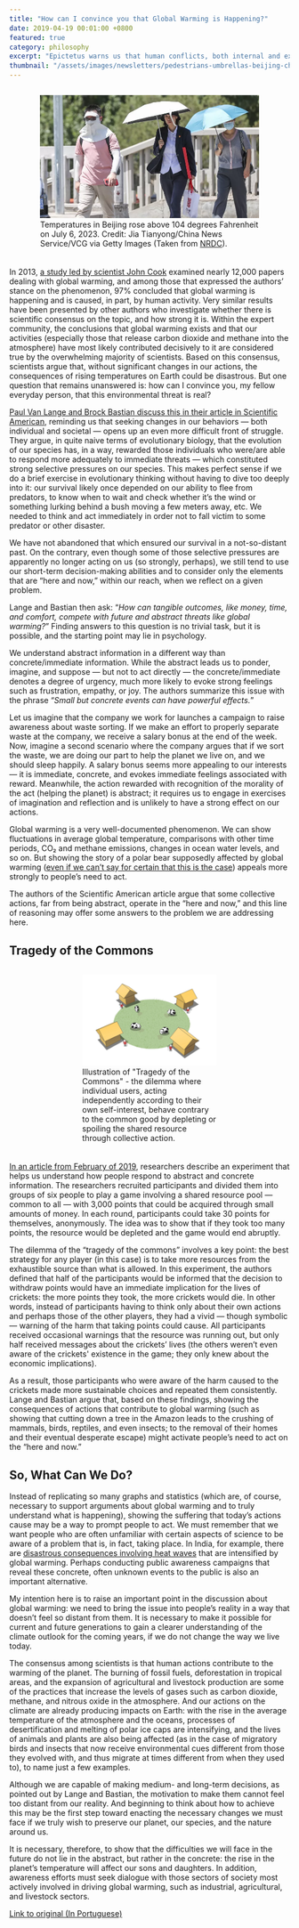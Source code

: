 ```yaml
---
title: "How can I convince you that Global Warming is Happening?"
date: 2019-04-19 00:01:00 +0800
featured: true
category: philosophy
excerpt: "Epictetus warns us that human conflicts, both internal and external, do not demand perfection in our actions (because perfection is not even possible)."
thumbnail: "/assets/images/newsletters/pedestrians-umbrellas-beijing-china-heat-1519409354.jpg"
---
```


<div style="display: flex; justify-content: center; margin-bottom: 20px;">
    <figure style="width: 78%;">
        <img src="\assets\images\newsletters\pedestrians-umbrellas-beijing-china-heat-1519409354.jpg" style="width: 100%;">
                    <figcaption>Temperatures in Beijing rose above 104 degrees Fahrenheit on July 6, 2023. Credit: Jia Tianyong/China News Service/VCG via Getty Images (Taken from <a href="NRDChttps://www.nrdc.org/stories/global-warming-101">NRDC</a>).</figcaption>        
    </figure>
</div>

In 2013, [a study led by scientist John Cook](https://iopscience.iop.org/article/10.1088/1748-9326/8/2/024024) examined nearly 12,000 papers dealing with global warming, and among those that expressed the authors’ stance on the phenomenon, 97% concluded that global warming is happening and is caused, in part, by human activity. Very similar results have been presented by other authors who investigate whether there is scientific consensus on the topic, and how strong it is. Within the expert community, the conclusions that global warming exists and that our activities (especially those that release carbon dioxide and methane into the atmosphere) have most likely contributed decisively to it are considered true by the overwhelming majority of scientists. Based on this consensus, scientists argue that, without significant changes in our actions, the consequences of rising temperatures on Earth could be disastrous. But one question that remains unanswered is: how can I convince you, my fellow everyday person, that this environmental threat is real?

[Paul Van Lange and Brock Bastian discuss this in their article in Scientific American](https://www.scientificamerican.com/article/reducing-climate-change-by-making-it-less-abstract/), reminding us that seeking changes in our behaviors — both individual and societal — opens up an even more difficult front of struggle. They argue, in quite naive terms of evolutionary biology, that the evolution of our species has, in a way, rewarded those individuals who were/are able to respond more adequately to immediate threats — which constituted strong selective pressures on our species. This makes perfect sense if we do a brief exercise in evolutionary thinking without having to dive too deeply into it: our survival likely once depended on our ability to flee from predators, to know when to wait and check whether it’s the wind or something lurking behind a bush moving a few meters away, etc. We needed to think and act immediately in order not to fall victim to some predator or other disaster.

We have not abandoned that which ensured our survival in a not-so-distant past. On the contrary, even though some of those selective pressures are apparently no longer acting on us (so strongly, perhaps), we still tend to use our short-term decision-making abilities and to consider only the elements that are “here and now,” within our reach, when we reflect on a given problem.

Lange and Bastian then ask: “*How can tangible outcomes, like money, time, and comfort, compete with future and abstract threats like global warming?*” Finding answers to this question is no trivial task, but it is possible, and the starting point may lie in psychology.

We understand abstract information in a different way than concrete/immediate information. While the abstract leads us to ponder, imagine, and suppose — but not to act directly — the concrete/immediate denotes a degree of urgency, much more likely to evoke strong feelings such as frustration, empathy, or joy. The authors summarize this issue with the phrase “*Small but concrete events can have powerful effects.*”

Let us imagine that the company we work for launches a campaign to raise awareness about waste sorting. If we make an effort to properly separate waste at the company, we receive a salary bonus at the end of the week. Now, imagine a second scenario where the company argues that if we sort the waste, we are doing our part to help the planet we live on, and we should sleep happily. A salary bonus seems more appealing to our interests — it is immediate, concrete, and evokes immediate feelings associated with reward. Meanwhile, the action rewarded with recognition of the morality of the act (helping the planet) is abstract; it requires us to engage in exercises of imagination and reflection and is unlikely to have a strong effect on our actions.

Global warming is a very well-documented phenomenon. We can show fluctuations in average global temperature, comparisons with other time periods, CO₂ and methane emissions, changes in ocean water levels, and so on. But showing the story of a polar bear supposedly affected by global warming ([even if we can’t say for certain that this is the case](https://www.youtube.com/watch?v=_JhaVNJb3ag)) appeals more strongly to people’s need to act.

The authors of the Scientific American article argue that some collective actions, far from being abstract, operate in the “here and now,” and this line of reasoning may offer some answers to the problem we are addressing here.

## Tragedy of the Commons

<div style="display: flex; justify-content: center; margin-bottom: 20px;">
    <figure style="width: 48%;">
        <img src="\assets\images\newsletters\1_tAFmkqQD8oJ024XCnDNq-A.jpg" style="width: 100%;">
                <figcaption>
                    Illustration of "Tragedy of the Commons" - the dilemma where individual users, acting independently according to their own self-interest, behave contrary to the common good by depleting or spoiling the shared resource through collective action.
                </figcaption>
    </figure>
</div>

[In an article from February of 2019](www.sciencedirect.com/science/article/pii/S0272494418305073), researchers describe an experiment that helps us understand how people respond to abstract and concrete information. The researchers recruited participants and divided them into groups of six people to play a game involving a shared resource pool — common to all — with 3,000 points that could be acquired through small amounts of money. In each round, participants could take 30 points for themselves, anonymously. The idea was to show that if they took too many points, the resource would be depleted and the game would end abruptly.

The dilemma of the “tragedy of the commons” involves a key point: the best strategy for any player (in this case) is to take more resources from the exhaustible source than what is allowed. In this experiment, the authors defined that half of the participants would be informed that the decision to withdraw points would have an immediate implication for the lives of crickets: the more points they took, the more crickets would die. In other words, instead of participants having to think only about their own actions and perhaps those of the other players, they had a vivid — though symbolic — warning of the harm that taking points could cause. All participants received occasional warnings that the resource was running out, but only half received messages about the crickets’ lives (the others weren’t even aware of the crickets' existence in the game; they only knew about the economic implications).

As a result, those participants who were aware of the harm caused to the crickets made more sustainable choices and repeated them consistently. Lange and Bastian argue that, based on these findings, showing the consequences of actions that contribute to global warming (such as showing that cutting down a tree in the Amazon leads to the crushing of mammals, birds, reptiles, and even insects; to the removal of their homes and their eventual desperate escape) might activate people’s need to act on the “here and now.”

## So, What Can We Do?

Instead of replicating so many graphs and statistics (which are, of course, necessary to support arguments about global warming and to truly understand what is happening), showing the suffering that today’s actions cause may be a way to prompt people to act. We must remember that we want people who are often unfamiliar with certain aspects of science to be aware of a problem that is, in fact, taking place. In India, for example, there are [disastrous consequences involving heat waves](https://www.theguardian.com/world/2018/jun/02/india-heat-wave-deaths-public-health-measures) that are intensified by global warming. Perhaps conducting public awareness campaigns that reveal these concrete, often unknown events to the public is also an important alternative.

My intention here is to raise an important point in the discussion about global warming: we need to bring the issue into people’s reality in a way that doesn’t feel so distant from them. It is necessary to make it possible for current and future generations to gain a clearer understanding of the climate outlook for the coming years, if we do not change the way we live today.

The consensus among scientists is that human actions contribute to the warming of the planet. The burning of fossil fuels, deforestation in tropical areas, and the expansion of agricultural and livestock production are some of the practices that increase the levels of gases such as carbon dioxide, methane, and nitrous oxide in the atmosphere. And our actions on the climate are already producing impacts on Earth: with the rise in the average temperature of the atmosphere and the oceans, processes of desertification and melting of polar ice caps are intensifying, and the lives of animals and plants are also being affected (as in the case of migratory birds and insects that now receive environmental cues different from those they evolved with, and thus migrate at times different from when they used to), to name just a few examples.

Although we are capable of making medium- and long-term decisions, as pointed out by Lange and Bastian, the motivation to make them cannot feel too distant from our reality. And beginning to think about how to achieve this may be the first step toward enacting the necessary changes we must face if we truly wish to preserve our planet, our species, and the nature around us.

It is necessary, therefore, to show that the difficulties we will face in the future do not lie in the abstract, but rather in the concrete: the rise in the planet’s temperature will affect our sons and daughters. In addition, awareness efforts must seek dialogue with those sectors of society most actively involved in driving global warming, such as industrial, agricultural, and livestock sectors.

[Link to original (In Portuguese)](hhttps://nastrilhasdarazao.wordpress.com/2019/04/29/como-eu-posso-lhe-convencer-de-que-o-aquecimento-global-ocorre/)